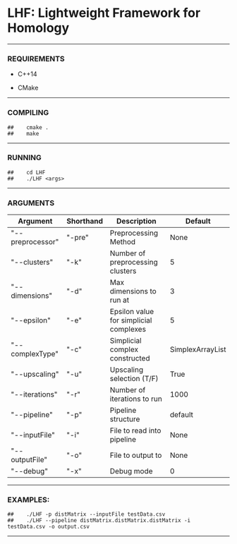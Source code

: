 # LHF: Lightweight Framework for Homology

---

### REQUIREMENTS 

- C++14
  
- CMake

---
			  
### COMPILING 

	##    cmake .
	##    make

---

###  RUNNING 

	##    cd LHF
	##    ./LHF <args>

---

### ARGUMENTS

 | Argument  | Shorthand | Description | Default
 | ------------- | ------------- | ------------- | ------------- |
 |  "--preprocessor" | "-pre" | Preprocessing Method | None |
 |  "--clusters" | "-k" | Number of preprocessing clusters | 5 |
 |  "--dimensions" | "-d" | Max dimensions to run at | 3 |
 |  "--epsilon" | "-e" | Epsilon value for simplicial complexes| 5 |
 |  "--complexType" | "-c" | Simplicial complex constructed| SimplexArrayList |
 |  "--upscaling" | "-u" | Upscaling selection (T/F) | True |
 |  "--iterations" | "-r" | Number of iterations to run | 1000 |
 |  "--pipeline" | "-p" | Pipeline structure | default |
 |  "--inputFile" | "-i" | File to read into pipeline | None |
 |  "--outputFile" | "-o" | File to output to | None |
 |  "--debug" | "-x" | Debug mode|0|

---
 
### EXAMPLES:

	##    ./LHF -p distMatrix --inputFile testData.csv
	##    ./LHF --pipeline distMatrix.distMatrix.distMatrix -i testData.csv -o output.csv

---
